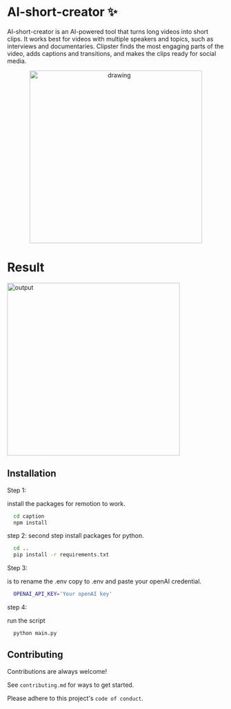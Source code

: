 
# AI-short-creator ✨

AI-short-creator is an AI-powered tool that turns long videos into short clips. It works best for videos with multiple speakers and topics, such as interviews and documentaries. Clipster finds the most engaging parts of the video, adds captions and transitions, and makes the clips ready for social media.
<div align='center'>
  <img src="https://th.bing.com/th/id/OIG.DXZZsyt9aBRpjM2P6F5U?pid=ImgGn" alt="drawing" style="width:400px;"/>
</div>

# Result

<img src="https://github.com/shreesha345/AI-short-creator/blob/main/video.gif" alt="output" style="width:400px;"/>


## Installation

Step 1:

install the packages for remotion to work.
```bash
  cd caption
  npm install
```
step 2:
second step install packages for python.
```bash
  cd ..
  pip install -r requirements.txt
```
Step 3:

is to rename the .env copy to .env and paste your openAI credential.

```bash
  OPENAI_API_KEY='Your openAI key'
```

step 4:

run the script
```bash
  python main.py
```

    
## Contributing

Contributions are always welcome!

See `contributing.md` for ways to get started.

Please adhere to this project's `code of conduct`.

